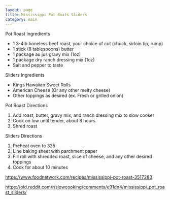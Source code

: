 ```yaml
---
layout: page
title: Mississippi Pot Roats Sliders
category: main
---
```


Pot Roast Ingredients
  * 1 3-4lb boneless beef roast, your choice of cut (chuck, sirloin tip, rump)
  * 1 stick (8 tablespoons) butter
  * 1 package au jus gravy mix (1oz)
  * 1 package dry ranch dressing mix (1oz)
  * Salt and pepper to taste

Sliders Ingredients
  * Kings Hawaiian Sweet Rolls
  * American Cheese (Or any other melty cheese)
  * Other toppings as desired (ex. Fresh or grilled onion)

Pot Roast Directions
  1. Add roast, butter, gravy mix, and ranch dressing mix to slow cooker 
  2. Cook on low until tender, about 8 hours.
  3. Shred roast

Sliders Directions
  1. Preheat oven to 325
  2. Line baking sheet with parchment paper
  3. Fill roll with shredded roast, slice of cheese, and any other desired toppings
  4. Cook for about 10 minutes

<https://www.foodnetwork.com/recipes/mississippi-pot-roast-3517283>

<https://old.reddit.com/r/slowcooking/comments/e91dn4/mississippi_pot_roast_sliders/>